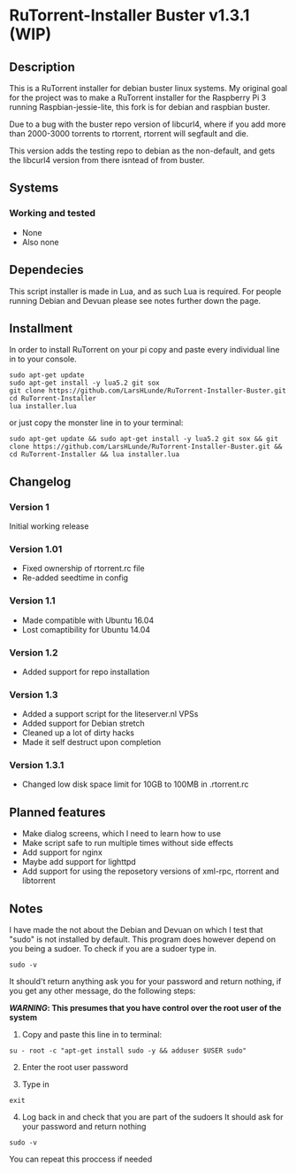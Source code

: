 # RuTorrent-Installer Buster v1.3.1 (WIP)

## Description
This is a RuTorrent installer for debian buster linux systems. 
My original goal for the project was to make a RuTorrent installer 
for the Raspberry Pi 3 running Raspbian-jessie-lite, 
this fork is for debian and raspbian buster. 

Due to a bug with the buster repo version of libcurl4, 
where if you add more than 2000-3000 torrents to rtorrent, 
rtorrent will segfault and die. 

This version adds the testing repo to debian as the non-default, 
and gets the libcurl4 version from there isntead of from buster. 

## Systems
### Working and tested
* None
* Also none

## Dependecies
This script installer is made in Lua,
and as such Lua is required.
For people running Debian and Devuan please see notes
further down the page.

## Installment
In order to install RuTorrent on your pi
copy and paste every individual line in
to your console.
```
sudo apt-get update
sudo apt-get install -y lua5.2 git sox
git clone https://github.com/LarsHLunde/RuTorrent-Installer-Buster.git
cd RuTorrent-Installer
lua installer.lua
```

or just copy the monster line in to your terminal:
```
sudo apt-get update && sudo apt-get install -y lua5.2 git sox && git clone https://github.com/LarsHLunde/RuTorrent-Installer-Buster.git && cd RuTorrent-Installer && lua installer.lua
```

## Changelog
### Version 1
Initial working release
### Version 1.01
* Fixed ownership of rtorrent.rc file
* Re-added seedtime in config

### Version 1.1
* Made compatible with Ubuntu 16.04
* Lost comaptibility for Ubuntu 14.04

### Version 1.2
* Added support for repo installation

### Version 1.3
* Added a support script for the liteserver.nl VPSs
* Added support for Debian stretch
* Cleaned up a lot of dirty hacks
* Made it self destruct upon completion

### Version 1.3.1
* Changed low disk space limit for 10GB to 100MB in .rtorrent.rc

## Planned features

* Make dialog screens, which I need to learn how to use
* Make script safe to run multiple times without side effects
* Add support for nginx
* Maybe add support for lighttpd
* Add support for using the reposetory versions of xml-rpc, rtorrent and libtorrent

## Notes
I have made the not about the Debian and Devuan on which I test
that "sudo" is not installed by default. This program does however depend
on you being a sudoer. To check if you are a sudoer type in.

```
sudo -v
```

It should't return anything ask you for your password and return nothing, 
if you get any other message, do the following steps:  
  
**_WARNING_: This presumes that you have control over the root user of the system**

1. Copy and paste this line in to terminal:
```
su - root -c "apt-get install sudo -y && adduser $USER sudo"
```

2. Enter the root user password

3. Type in 
```
exit
```
4. Log back in and check that you are part of the sudoers
It should ask for your password and return nothing
```
sudo -v
```


You can repeat this proccess if needed
